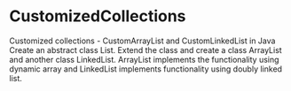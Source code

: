 # CustomizedCollections
Customized collections - CustomArrayList and CustomLinkedList  in Java 
Create an abstract class List. Extend the class and create a class ArrayList and another class LinkedList.
ArrayList implements the functionality using dynamic array and LinkedList implements functionality using doubly linked list.

